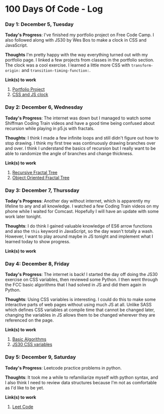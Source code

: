 # 100 Days Of Code - Log

### Day 1: December 5, Tuesday

**Today's Progress**: I've finished my portfolio project on Free Code Camp. I also followed along with JS30 by Wes Bos to make a clock in CSS and JavaScript.

**Thoughts** I'm pretty happy with the way everything turned out with my portfolio page. I linked a few projects from classes in the portfolio section. The clock was a cool exercise. I learned a little more CSS with `transform-origin:` and `transition-timing-function:`.

**Link(s) to work**
1. [Portfolio Project](https://codepen.io/WillMcIntosh/full/XzQRVv/)
2. [CSS and JS clock](https://github.com/WillMcIntosh/JavaScript30/tree/master/JS-CSS-Clock)

### Day 2: December 6, Wednesday

**Today's Progress**: The internet was down but I managed to watch some Shiffman Coding Train videos and have a good time being confused about recursion while playing in p5.js with fractals. 

**Thoughts**: I think I made a few infinite loops and still didn't figure out how to stop drawing. I think my first tree was continuously drawing branches over and over. I think I understand the basics of recursion but I really want to be able to randomize the angle of branches and change thickness. 

**Link(s) to work**
1. [Recursive Fractal Tree](https://github.com/WillMcIntosh/CodingTrain/tree/master/fractals)
2. [Object Oriented Fractal Tree](https://github.com/WillMcIntosh/CodingTrain/tree/master/OOPfractals)

### Day 3: December 7, Thurssday

**Today's Progress**: Another day without internet, which is apparently my lifeline to any and all knowledge. I watched a few Coding Train videos on my phone while I waited for Comcast. Hopefully I will have an update with some work later tonight.

**Thoughts**: I do think I gained valuable knowledge of ES6 arrow functions and also the `this` keyword in JavaScript, so the day wasn't totally a wash. However, I want to play around maybe in JS tonight and implement what I learned today to show progress.

**Link(s) to work**

### Day 4: December 8, Friday

**Today's Progress**: The internet is back! I started the day off doing the JS30 exercise on CSS variables, then reviewed some Python. I then went through the FCC basic algorithms that I had solved in JS and did them again in Python. 

**Thoughts**: Using CSS variables is interesting. I could do this to make some interactive parts of web pages without using much JS at all. Unlike SASS which defines CSS variables at compile time that cannot be changed later, changing the variables in JS allows them to be changed wherever they are referenced on the page.

**Link(s) to work**
1. [Basic Algorithms](https://github.com/WillMcIntosh/Algorithm-Practice/tree/master/Python)
2. [JS30 CSS variables](https://github.com/WillMcIntosh/JavaScript30/tree/master/CSS-Variables)

### Day 5: December 9, Saturday

**Today's Progress**: Leetcode practice problems in python. 

**Thoughts**: It took me a while to refamiliarize myself with python syntax, and I also think I need to review data structures because I'm not as comfortable as I'd like to be yet.

**Link(s) to work**
1. [Leet Code](https://leetcode.com/problems/two-sum/description/)

